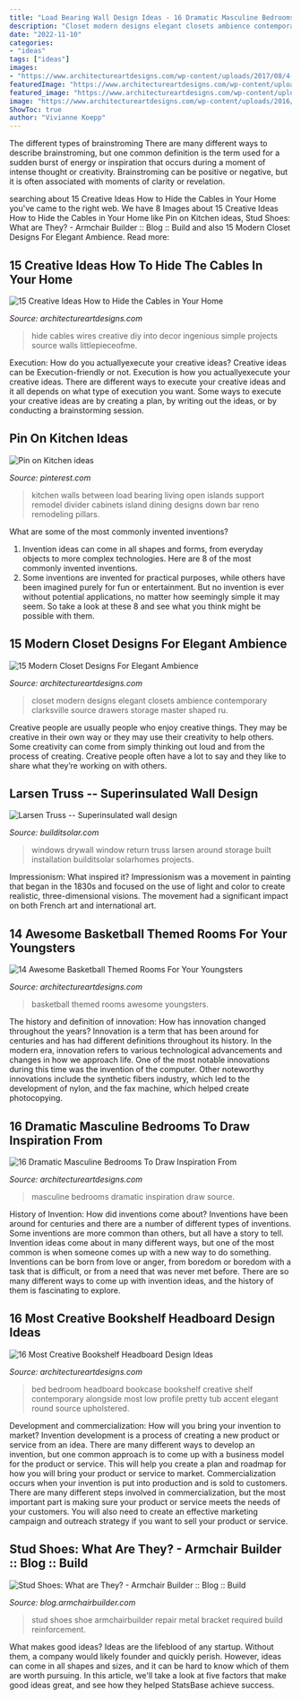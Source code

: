 ```yaml
---
title: "Load Bearing Wall Design Ideas - 16 Dramatic Masculine Bedrooms To Draw Inspiration From"
description: "Closet modern designs elegant closets ambience contemporary clarksville source drawers storage master shaped ru"
date: "2022-11-10"
categories:
- "ideas"
tags: ["ideas"]
images:
- "https://www.architectureartdesigns.com/wp-content/uploads/2017/08/4-11-630x526.jpg"
featuredImage: "https://www.architectureartdesigns.com/wp-content/uploads/2013/07/14.jpeg"
featured_image: "https://www.architectureartdesigns.com/wp-content/uploads/2015/10/620-630x635.jpg"
image: "https://www.architectureartdesigns.com/wp-content/uploads/2016/08/3-49.jpg"
ShowToc: true
author: "Vivianne Koepp"
---
```



The different types of brainstroming
There are many different ways to describe brainstroming, but one common definition is the term used for a sudden burst of energy or inspiration that occurs during a moment of intense thought or creativity. Brainstroming can be positive or negative, but it is often associated with moments of clarity or revelation.

	

		
searching about 15 Creative Ideas How to Hide the Cables in Your Home you've came to the right web. We have 8 Images about 15 Creative Ideas How to Hide the Cables in Your Home like Pin on Kitchen ideas, Stud Shoes: What are They? - Armchair Builder :: Blog :: Build and also 15 Modern Closet Designs For Elegant Ambience. Read more:
		
    
## 15 Creative Ideas How To Hide The Cables In Your Home

<img loading=lazy src="https://www.architectureartdesigns.com/wp-content/uploads/2013/07/14.jpeg" onerror="this.onerror=null;this.src='https://tse3.mm.bing.net/th?id=OIP.JU9tlcvGrEikjZzhl5QPuAHaLH&amp;pid=15.1';" alt="15 Creative Ideas How to Hide the Cables in Your Home">

_Source: architectureartdesigns.com_

>hide cables wires creative diy into decor ingenious simple projects source walls littlepieceofme. 

	

Execution: How do you actuallyexecute your creative ideas?
Creative ideas can be Execution-friendly or not. Execution is how you actuallyexecute your creative ideas. There are different ways to execute your creative ideas and it all depends on what type of execution you want. Some ways to execute your creative ideas are by creating a plan, by writing out the ideas, or by conducting a brainstorming session.

    
## Pin On Kitchen Ideas

<img loading=lazy src="https://i.pinimg.com/736x/7f/79/8f/7f798f44943ec6919272995cbe0c6567--kitchen-walls-kitchen-reno.jpg" onerror="this.onerror=null;this.src='https://tse2.mm.bing.net/th?id=OIP.GmxAwi3MnE8BgCuqr1UacQHaJ3&amp;pid=15.1';" alt="Pin on Kitchen ideas">

_Source: pinterest.com_

>kitchen walls between load bearing living open islands support remodel divider cabinets island dining designs down bar reno remodeling pillars. 

	

What are some of the most commonly invented inventions?
1. Invention ideas can come in all shapes and forms, from everyday objects to more complex technologies. Here are 8 of the most commonly invented inventions.
2. Some inventions are invented for practical purposes, while others have been imagined purely for fun or entertainment. But no invention is ever without potential applications, no matter how seemingly simple it may seem. So take a look at these 8 and see what you think might be possible with them.

    
## 15 Modern Closet Designs For Elegant Ambience

<img loading=lazy src="https://www.architectureartdesigns.com/wp-content/uploads/2016/08/3-49.jpg" onerror="this.onerror=null;this.src='https://tse2.mm.bing.net/th?id=OIP.ttxCLIQt5d0UZ9Sq8FArKgHaJQ&amp;pid=15.1';" alt="15 Modern Closet Designs For Elegant Ambience">

_Source: architectureartdesigns.com_

>closet modern designs elegant closets ambience contemporary clarksville source drawers storage master shaped ru. 

	

Creative people are usually people who enjoy creative things. They may be creative in their own way or they may use their creativity to help others. Some creativity can come from simply thinking out loud and from the process of creating. Creative people often have a lot to say and they like to share what they’re working on with others.

    
## Larsen Truss -- Superinsulated Wall Design

<img loading=lazy src="http://www.builditsolar.com/Projects/SolarHomes/LarsenTruss/Larsen20.jpg" onerror="this.onerror=null;this.src='https://tse1.mm.bing.net/th?id=OIP.PqyznQQ9OTy-JTRV22NTfQHaJ4&amp;pid=15.1';" alt="Larsen Truss -- Superinsulated wall design">

_Source: builditsolar.com_

>windows drywall window return truss larsen around storage built installation builditsolar solarhomes projects. 

	

Impressionism: What inspired it?
Impressionism was a movement in painting that began in the 1830s and focused on the use of light and color to create realistic, three-dimensional visions. The movement had a significant impact on both French art and international art.

    
## 14 Awesome Basketball Themed Rooms For Your Youngsters

<img loading=lazy src="https://www.architectureartdesigns.com/wp-content/uploads/2016/02/2-63.jpg" onerror="this.onerror=null;this.src='https://tse2.mm.bing.net/th?id=OIP.Sg8RIBz0e_mES3HCYTP5VQHaE7&amp;pid=15.1';" alt="14 Awesome Basketball Themed Rooms For Your Youngsters">

_Source: architectureartdesigns.com_

>basketball themed rooms awesome youngsters. 

	

The history and definition of innovation: How has innovation changed throughout the years?
Innovation is a term that has been around for centuries and has had different definitions throughout its history. In the modern era, innovation refers to various technological advancements and changes in how we approach life. One of the most notable innovations during this time was the invention of the computer. Other noteworthy innovations include the synthetic fibers industry, which led to the development of nylon, and the fax machine, which helped create photocopying.

    
## 16 Dramatic Masculine Bedrooms To Draw Inspiration From

<img loading=lazy src="https://www.architectureartdesigns.com/wp-content/uploads/2017/08/4-11-630x526.jpg" onerror="this.onerror=null;this.src='https://tse2.mm.bing.net/th?id=OIP.Qk2czgAx_rYTYR968gjnNQHaGL&amp;pid=15.1';" alt="16 Dramatic Masculine Bedrooms To Draw Inspiration From">

_Source: architectureartdesigns.com_

>masculine bedrooms dramatic inspiration draw source. 

	

History of Invention: How did inventions come about?
Inventions have been around for centuries and there are a number of different types of inventions. Some inventions are more common than others, but all have a story to tell. Invention ideas come about in many different ways, but one of the most common is when someone comes up with a new way to do something. Inventions can be born from love or anger, from boredom or boredom with a task that is difficult, or from a need that was never met before. There are so many different ways to come up with invention ideas, and the history of them is fascinating to explore.

    
## 16 Most Creative Bookshelf Headboard Design Ideas

<img loading=lazy src="https://www.architectureartdesigns.com/wp-content/uploads/2015/10/620-630x635.jpg" onerror="this.onerror=null;this.src='https://tse1.mm.bing.net/th?id=OIP.-K_rG6s48meJ3Gr0IduVhQHaHd&amp;pid=15.1';" alt="16 Most Creative Bookshelf Headboard Design Ideas">

_Source: architectureartdesigns.com_

>bed bedroom headboard bookcase bookshelf creative shelf contemporary alongside most low profile pretty tub accent elegant round source upholstered. 

	

Development and commercialization: How will you bring your invention to market?
Invention development is a process of creating a new product or service from an idea. There are many different ways to develop an invention, but one common approach is to come up with a business model for the product or service. This will help you create a plan and roadmap for how you will bring your product or service to market.
 Commercialization occurs when your invention is put into production and is sold to customers. There are many different steps involved in commercialization, but the most important part is making sure your product or service meets the needs of your customers. You will also need to create an effective marketing campaign and outreach strategy if you want to sell your product or service.

    
## Stud Shoes: What Are They? - Armchair Builder :: Blog :: Build

<img loading=lazy src="http://blog.armchairbuilder.com/wp-content/uploads/2011/11/Stud-Shoes-1024x768.jpg" onerror="this.onerror=null;this.src='https://tse1.mm.bing.net/th?id=OIP.8EZDGfDM2Sa0tAgjMGgigQHaFj&amp;pid=15.1';" alt="Stud Shoes: What are They? - Armchair Builder :: Blog :: Build">

_Source: blog.armchairbuilder.com_

>stud shoes shoe armchairbuilder repair metal bracket required build reinforcement. 

	

What makes good ideas?
Ideas are the lifeblood of any startup. Without them, a company would likely founder and quickly perish. However, ideas can come in all shapes and sizes, and it can be hard to know which of them are worth pursuing. In this article, we'll take a look at five factors that make good ideas great, and see how they helped StatsBase achieve success.

